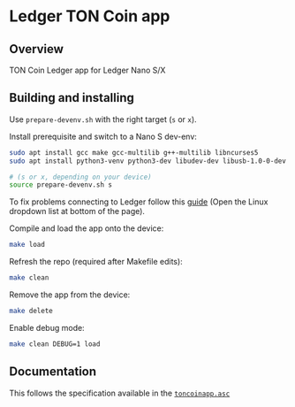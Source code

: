 # Ledger TON Coin app

## Overview
TON Coin Ledger app for Ledger Nano S/X

## Building and installing
Use `prepare-devenv.sh` with the right target (`s` or `x`).

Install prerequisite and switch to a Nano S dev-env:

```bash
sudo apt install gcc make gcc-multilib g++-multilib libncurses5
sudo apt install python3-venv python3-dev libudev-dev libusb-1.0-0-dev

# (s or x, depending on your device)
source prepare-devenv.sh s 
```

To fix problems connecting to Ledger follow this [guide](https://support.ledger.com/hc/en-us/articles/115005165269-Fix-connection-issues) (Open the Linux dropdown list at bottom of the page).

Compile and load the app onto the device:
```bash
make load
```

Refresh the repo (required after Makefile edits):
```bash
make clean
```

Remove the app from the device:
```bash
make delete
```

Enable debug mode:
```bash
make clean DEBUG=1 load
```

## Documentation
This follows the specification available in the [`toncoinapp.asc`](https://github.com/newton-blockchain/ledger-app-ton/blob/master/doc/toncoinapp.asc)
